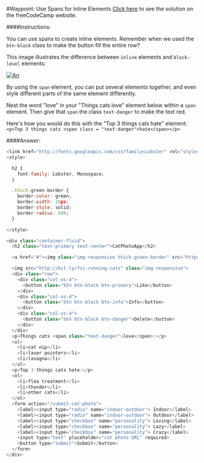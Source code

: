 #Waypoint: Use Spans for Inline Elements
<a href="http://freecodecamp.com/challenges/Waypoint:%20Use%20Spans%20for%20Inline%20Elements?solution=%3Clink%20href%3D%22http%3A%2F%2Ffonts.googleapis.com%2Fcss%3Ffamily%3DLobster%22%20rel%3D%22stylesheet%22%20type%3D%22text%2Fcss%22%3E%0A%3Cstyle%3E%0A%0A%20%20h2%20%7B%0A%20%20%20%20font-family%3A%20Lobster%2C%20Monospace%3B%0A%20%20%7D%0A%0A%20%20.thick-green-border%20%7B%0A%20%20%20%20border-color%3A%20green%3B%0A%20%20%20%20border-width%3A%2010px%3B%0A%20%20%20%20border-style%3A%20solid%3B%0A%20%20%20%20border-radius%3A%2050%25%3B%0A%20%20%7D%0A%0A%3C%2Fstyle%3E%0A%0A%3Cdiv%20class%3D%22container-fluid%22%3E%0A%20%20%3Ch2%20class%3D%22text-primary%20text-center%22%3ECatPhotoApp%3C%2Fh2%3E%0A%0A%20%20%3Ca%20href%3D%22%23%22%3E%3Cimg%20class%3D%22img-responsive%20thick-green-border%22%20src%3D%22https%3A%2F%2Fbit.ly%2Ffcc-relaxing-cat%22%3E%3C%2Fa%3E%0A%0A%20%20%3Cimg%20src%3D%22http%3A%2F%2Fbit.ly%2Ffcc-running-cats%22%20class%3D%22img-responsive%22%3E%0A%20%20%3Cdiv%20class%3D%22row%22%3E%0A%20%20%20%20%3Cdiv%20class%3D%22col-xs-4%22%3E%0A%20%20%20%20%20%20%3Cbutton%20class%3D%22btn%20btn-block%20btn-primary%22%3ELike%3C%2Fbutton%3E%0A%20%20%20%20%3C%2Fdiv%3E%0A%20%20%20%20%3Cdiv%20class%3D%22col-xs-4%22%3E%0A%20%20%20%20%20%20%3Cbutton%20class%3D%22btn%20btn-block%20btn-info%22%3EInfo%3C%2Fbutton%3E%0A%20%20%20%20%3C%2Fdiv%3E%0A%20%20%20%20%3Cdiv%20class%3D%22col-xs-4%22%3E%0A%20%20%20%20%20%20%3Cbutton%20class%3D%22btn%20btn-block%20btn-danger%22%3EDelete%3C%2Fbutton%3E%0A%20%20%20%20%3C%2Fdiv%3E%0A%20%20%3C%2Fdiv%3E%0A%20%20%3Cp%3EThings%20cats%20%3Cspan%20class%3D%22text-danger%22%3Elove%3C%2Fspan%3E%3A%3C%2Fp%3E%0A%20%20%3Cul%3E%0A%20%20%20%20%3Cli%3Ecat%20nip%3C%2Fli%3E%0A%20%20%20%20%3Cli%3Elaser%20pointers%3C%2Fli%3E%0A%20%20%20%20%3Cli%3Elasagna%3C%2Fli%3E%0A%20%20%3C%2Ful%3E%0A%20%20%3Cp%3ETop%203%20things%20cats%20hate%3A%3C%2Fp%3E%0A%20%20%3Col%3E%0A%20%20%20%20%3Cli%3Eflea%20treatment%3C%2Fli%3E%0A%20%20%20%20%3Cli%3Ethunder%3C%2Fli%3E%0A%20%20%20%20%3Cli%3Eother%20cats%3C%2Fli%3E%0A%20%20%3C%2Fol%3E%0A%20%20%3Cform%20action%3D%22%2Fsubmit-cat-photo%22%3E%0A%20%20%20%20%3Clabel%3E%3Cinput%20type%3D%22radio%22%20name%3D%22indoor-outdoor%22%3E%20Indoor%3C%2Flabel%3E%0A%20%20%20%20%3Clabel%3E%3Cinput%20type%3D%22radio%22%20name%3D%22indoor-outdoor%22%3E%20Outdoor%3C%2Flabel%3E%0A%20%20%20%20%3Clabel%3E%3Cinput%20type%3D%22checkbox%22%20name%3D%22personality%22%3E%20Loving%3C%2Flabel%3E%0A%20%20%20%20%3Clabel%3E%3Cinput%20type%3D%22checkbox%22%20name%3D%22personality%22%3E%20Lazy%3C%2Flabel%3E%0A%20%20%20%20%3Clabel%3E%3Cinput%20type%3D%22checkbox%22%20name%3D%22personality%22%3E%20Crazy%3C%2Flabel%3E%0A%20%20%20%20%3Cinput%20type%3D%22text%22%20placeholder%3D%22cat%20photo%20URL%22%20required%3E%0A%20%20%20%20%3Cbutton%20type%3D%22submit%22%3ESubmit%3C%2Fbutton%3E%0A%20%20%3C%2Fform%3E%0A%3C%2Fdiv%3E%0A" target="_blank">Click here</a> to see the solution on the freeCodeCamp website.


####Instructions:
<p class="wrappable negative-10">You can use spans to create inline elements. Remember when we used the <code>btn-block</code> class to make the button fill the entire row?</p><p class="wrappable negative-10">This image illustrates the difference between <code>inline</code> elements and <code>block-level</code> elements:</p><p class="wrappable negative-10"><a href="http://i.imgur.com/O32cDWE.png" data-lightbox="img-enlarge"><img class="img-responsive" src="http://i.imgur.com/O32cDWE.png" title="Click to enlarge" alt="An " inline"="" button="" is="" as="" small="" the="" text="" it="" contains.="" in="" this="" image,="" it's="" centered.="" below="" a="" "block-level"="" button,="" which="" stretches="" to="" fill="" entire="" horizontal="" space.'=""></a></p><p class="wrappable negative-10">By using the <code>span</code> element, you can put several elements together, and even style different parts of the same element differently.</p><p class="wrappable negative-10">Nest the word &quot;love&quot; in your &quot;Things cats love&quot; element below within a <code>span</code> element. Then give that <code>span</code> the class <code>text-danger</code> to make the text red.</p><p class="wrappable negative-10">Here&apos;s how you would do this with the &quot;Top 3 things cats hate&quot; element: <code>&lt;p&gt;Top 3 things cats &lt;span class = &quot;text-danger&quot;&gt;hate&lt;/span&gt;&lt;/p&gt;</code></p><div class="negative-bottom-margin-30"></div>


####Answer:
```javascript
<link href="http://fonts.googleapis.com/css?family=Lobster" rel="stylesheet" type="text/css">
<style>

  h2 {
    font-family: Lobster, Monospace;
  }

  .thick-green-border {
    border-color: green;
    border-width: 10px;
    border-style: solid;
    border-radius: 50%;
  }

</style>

<div class="container-fluid">
  <h2 class="text-primary text-center">CatPhotoApp</h2>

  <a href="#"><img class="img-responsive thick-green-border" src="https://bit.ly/fcc-relaxing-cat"></a>

  <img src="http://bit.ly/fcc-running-cats" class="img-responsive">
  <div class="row">
    <div class="col-xs-4">
      <button class="btn btn-block btn-primary">Like</button>
    </div>
    <div class="col-xs-4">
      <button class="btn btn-block btn-info">Info</button>
    </div>
    <div class="col-xs-4">
      <button class="btn btn-block btn-danger">Delete</button>
    </div>
  </div>
  <p>Things cats <span class="text-danger">love</span>:</p>
  <ul>
    <li>cat nip</li>
    <li>laser pointers</li>
    <li>lasagna</li>
  </ul>
  <p>Top 3 things cats hate:</p>
  <ol>
    <li>flea treatment</li>
    <li>thunder</li>
    <li>other cats</li>
  </ol>
  <form action="/submit-cat-photo">
    <label><input type="radio" name="indoor-outdoor"> Indoor</label>
    <label><input type="radio" name="indoor-outdoor"> Outdoor</label>
    <label><input type="checkbox" name="personality"> Loving</label>
    <label><input type="checkbox" name="personality"> Lazy</label>
    <label><input type="checkbox" name="personality"> Crazy</label>
    <input type="text" placeholder="cat photo URL" required>
    <button type="submit">Submit</button>
  </form>
</div>

```